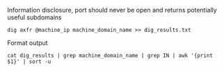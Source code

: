 Information disclosure, port should never be open and returns potentially useful subdomains
```
dig axfr @machine_ip machine_domain_name >> dig_results.txt
```

Format output

```
cat dig_results | grep machine_domain_name | grep IN | awk '{print $1}' | sort -u
```

